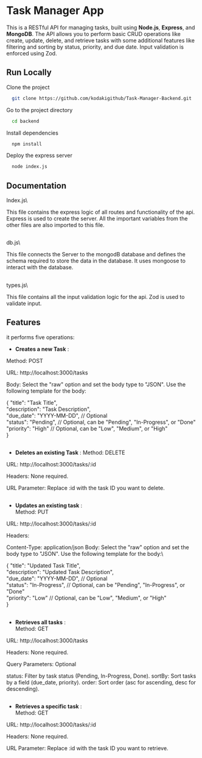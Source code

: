 
# Task Manager App

This is a RESTful API for managing tasks, built using **Node.js**, **Express**, and **MongoDB**. The API allows you to perform basic CRUD operations like create, update, delete, and retrieve tasks with some additional features like filtering and sorting by status, priority, and due date. Input validation is enforced using Zod.


## Run Locally

Clone the project

```bash
  git clone https://github.com/kodakigithub/Task-Manager-Backend.git
```

Go to the project directory

```bash
  cd backend
```

Install dependencies

```bash
  npm install
```

Deploy the express server
```bash
  node index.js
```

## Documentation

Index.js\

This file contains the express logic of all routes and functionality of the api. Express is used to create the server. All the important variables from the other files are also imported to this file.

##

db.js\

This file connects the Server to the mongodB database and defines the schema required to store the data in the database. It uses mongoose to interact with the database.

##

types.js\

This file contains all the input validation logic for the api. Zod is used to validate input.

##

## Features

it performs five operations:

- **Creates a new Task** :

Method: POST

URL: http://localhost:3000/tasks

Body: Select the "raw" option and set the body type to "JSON". Use the following template for the body:

{
  "title": "Task Title",\
  "description": "Task Description",\
  "due_date": "YYYY-MM-DD",  // Optional\
  "status": "Pending",       // Optional, can be "Pending", "In-Progress", or "Done"\
  "priority": "High"         // Optional, can be "Low", "Medium", or "High"\
}
##

- **Deletes an existing Task** : 
Method: DELETE

URL: http://localhost:3000/tasks/:id

Headers: None required.

URL Parameter: Replace :id with the task ID you want to delete.
##

- **Updates an existing task** :\
Method: PUT

URL: http://localhost:3000/tasks/:id

Headers:

Content-Type: application/json
Body: Select the "raw" option and set the body type to "JSON". Use the following template for the body:\

{
  "title": "Updated Task Title",\
  "description": "Updated Task Description",\
  "due_date": "YYYY-MM-DD",  // Optional\
  "status": "In-Progress",   // Optional, can be "Pending", "In-Progress", or "Done"\
  "priority": "Low"          // Optional, can be "Low", "Medium", or "High"\
}

##

- **Retrieves all tasks** :\
Method: GET

URL: http://localhost:3000/tasks

Headers: None required.

Query Parameters: Optional

status: Filter by task status (Pending, In-Progress, Done).
sortBy: Sort tasks by a field (due_date, priority).
order: Sort order (asc for ascending, desc for descending).

##

- **Retrieves a specific task** :\
Method: GET

URL: http://localhost:3000/tasks/:id

Headers: None required.

URL Parameter: Replace :id with the task ID you want to retrieve.


